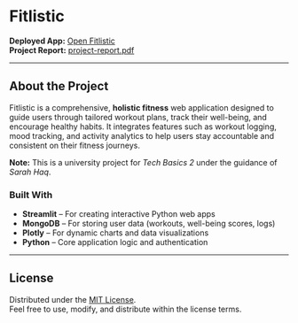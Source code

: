 # Fitlistic

**Deployed App:** <a href="https://fitlistic.streamlit.app/" target="_blank">Open Fitlistic</a>  
**Project Report:** [project-report.pdf](./Project-Report.pdf)

---

## About the Project

Fitlistic is a comprehensive, **holistic fitness** web application designed to guide users through tailored workout plans, track their well-being, and encourage healthy habits. It integrates features such as workout logging, mood tracking, and activity analytics to help users stay accountable and consistent on their fitness journeys.

**Note:** This is a university project for *Tech Basics 2* under the guidance of *Sarah Haq*.

### Built With
- **Streamlit** – For creating interactive Python web apps  
- **MongoDB** – For storing user data (workouts, well-being scores, logs)  
- **Plotly** – For dynamic charts and data visualizations  
- **Python** – Core application logic and authentication  

---

## License

Distributed under the [MIT License](./LICENSE).  
Feel free to use, modify, and distribute within the license terms.
